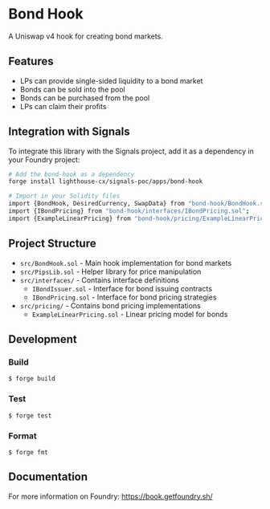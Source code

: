 # Bond Hook

A Uniswap v4 hook for creating bond markets.

## Features

- LPs can provide single-sided liquidity to a bond market
- Bonds can be sold into the pool
- Bonds can be purchased from the pool
- LPs can claim their profits

## Integration with Signals

To integrate this library with the Signals project, add it as a dependency in your Foundry project:

```bash
# Add the bond-hook as a dependency
forge install lighthouse-cx/signals-poc/apps/bond-hook

# Import in your Solidity files
import {BondHook, DesiredCurrency, SwapData} from "bond-hook/BondHook.sol";
import {IBondPricing} from "bond-hook/interfaces/IBondPricing.sol";
import {ExampleLinearPricing} from "bond-hook/pricing/ExampleLinearPricing.sol";
```

## Project Structure

- `src/BondHook.sol` - Main hook implementation for bond markets
- `src/PipsLib.sol` - Helper library for price manipulation
- `src/interfaces/` - Contains interface definitions
  - `IBondIssuer.sol` - Interface for bond issuing contracts
  - `IBondPricing.sol` - Interface for bond pricing strategies
- `src/pricing/` - Contains bond pricing implementations
  - `ExampleLinearPricing.sol` - Linear pricing model for bonds

## Development

### Build

```shell
$ forge build
```

### Test

```shell
$ forge test
```

### Format

```shell
$ forge fmt
```

## Documentation

For more information on Foundry:
https://book.getfoundry.sh/
